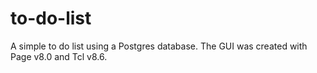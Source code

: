 # to-do-list
A simple to do list using a Postgres database. The GUI was created with Page v8.0 and Tcl v8.6.
